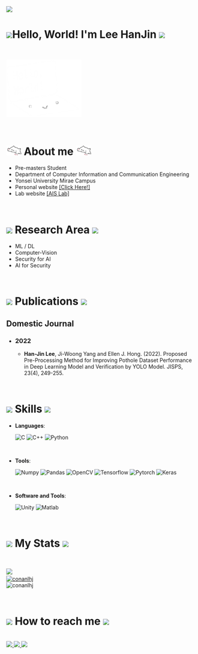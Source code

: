 <img src="https://capsule-render.vercel.app/api?type=waving&color=timeGradient&height=170&section=header&text=HanJin's%20Github&fontSize=60&animation=twinkling&fontAlign=72&fontAlignY=35"/>

<h1><img src="https://media.giphy.com/media/hvRJCLFzcasrR4ia7z/giphy.gif" width="35"><b>Hello, World! I'm Lee HanJin </b><img src="https://media.giphy.com/media/hvRJCLFzcasrR4ia7z/giphy.gif" width="35"></h1>

<br>

<p align="left">
    <picture><img src = "https://raw.githubusercontent.com/conanlhj/conanlhj/main/about_me.png" width = 200px></picture>
</p>

<br>

# <img src = "https://raw.githubusercontent.com/conanlhj/conanlhj/main/bongo-cat-transparent.gif" width = 40px><b> About me </b><img src = "https://raw.githubusercontent.com/conanlhj/conanlhj/main/bongo-cat-transparent.gif" width = 40px>

- Pre-masters Student
- Department of Computer Information and Communication Engineering
- Yonsei University Mirae Campus
- Personal website [[Click Here!]](https://shiggy.kr)
- Lab website [[AIS Lab]](https://sites.google.com/view/aislab-shchoi)

<br>

# <img src="https://media.giphy.com/media/MasfNVDb2lkeB44QIC/giphy.gif" width =40px><b> Research Area </b><img src="https://media.giphy.com/media/MasfNVDb2lkeB44QIC/giphy.gif" width =40px>

- ML / DL
- Computer-Vision
- Security for AI
- AI for Security

<br>

# <img src="https://media.giphy.com/media/v1sJPCGg1z2HROGgV6/giphy.gif" width =40px><b> Publications </b><img src="https://media.giphy.com/media/v1sJPCGg1z2HROGgV6/giphy.gif" width =40px>

## **Domestic Journal**

- ### **2022**
  - **Han-Jin Lee**, Ji-Woong Yang and Ellen J. Hong. (2022). Proposed Pre-Processing Method for Improving Pothole Dataset Performance in Deep Learning Model and Verification by YOLO Model. JISPS, 23(4), 249-255.

<br>

# <img src="https://media2.giphy.com/media/QssGEmpkyEOhBCb7e1/giphy.gif?cid=ecf05e47a0n3gi1bfqntqmob8g9aid1oyj2wr3ds3mg700bl&rid=giphy.gif" width =40px><b> Skills </b><img src="https://media2.giphy.com/media/QssGEmpkyEOhBCb7e1/giphy.gif?cid=ecf05e47a0n3gi1bfqntqmob8g9aid1oyj2wr3ds3mg700bl&rid=giphy.gif" width =40px>

<p align="center">

- **Languages**:

  ![C](https://img.shields.io/badge/C%20-%232370ED.svg?style=for-the-badge&logo=c&logoColor=white)
  ![C++](https://img.shields.io/badge/C++%20-%2300599C.svg?style=for-the-badge&logo=c%2B%2B&logoColor=white)
  ![Python](https://img.shields.io/badge/Python%20-%2314354C.svg?style=for-the-badge&logo=python&logoColor=white)

<br>   
    
- **Tools**:

    ![Numpy](https://img.shields.io/badge/numpy%20-%23E34F26.svg?style=for-the-badge&logo=numpy&logoColor=white)
    ![Pandas](https://img.shields.io/badge/pandas%20-%23E34F26.svg?style=for-the-badge&logo=pandas&logoColor=white)
    ![OpenCV](https://img.shields.io/badge/OpenCV%20-%231572B6.svg?style=for-the-badge&logo=opencv&logoColor=white)
    ![Tensorflow](https://img.shields.io/badge/Tensorflow%20-%23F7DF1E.svg?style=for-the-badge&logo=tensorflow&logoColor=black)
    ![Pytorch](https://img.shields.io/badge/Pytorch%20-%23F7DF1E.svg?style=for-the-badge&logo=Pytorch&logoColor=black)
    ![Keras](https://img.shields.io/badge/Keras%20-%23F7DF1E.svg?style=for-the-badge&logo=Keras&logoColor=black)

<br>

- **Software and Tools**:

  ![Unity](https://img.shields.io/badge/Unity-%23054020?style=for-the-badge&logo=unity&logoColor=white)
  ![Matlab](https://img.shields.io/badge/Matlab-%23000000.svg?style=for-the-badge&logo=Matlab&logoColor=white)

</p>

<br>

# <img src="https://media.giphy.com/media/iY8CRBdQXODJSCERIr/giphy.gif" width=40px><b> My Stats </b><img src="https://media.giphy.com/media/iY8CRBdQXODJSCERIr/giphy.gif" width=40px>

<br>

<div align="left">
<p align="left">
<a href="https://github.com/conanlhj/">
  <img src="https://github-readme-stats.vercel.app/api?username=conanlhj&include_all_commits=true&count_private=true&show_icons=true&line_height=20&theme=material-palenight" width="400"/><br>
  <img src="https://github-readme-stats.vercel.app/api/top-langs?username=conanlhj&show_icons=true&locale=en&layout=compact&line_height=20&theme=material-palenight" width="250"  alt="conanlhj"/>
</a><br> <img src="http://mazassumnida.wtf/api/v2/generate_badge?boj=conanlhj" width="320"  alt="conanlhj"/>
    </p>
</div>

<br>

# <img src="https://media.giphy.com/media/GbxZdp9V9TojWhTFeK/giphy.gif" width=40px><b> How to reach me </b><img src="https://media.giphy.com/media/GbxZdp9V9TojWhTFeK/giphy.gif" width=40px>

<br>

<div align='left'>

<a href="https://instagram.com/shig_gy_3141/">
    <img 
        src="http://img.shields.io/badge/-Instagram-black?style=flat&logo=Instagram&link=https://www.instagram.com/shig_gy_3141/"/>
</a>

<a href="mailto:2020253046@yonsei.ac.kr">
    <img 
        src="http://img.shields.io/badge/Gmail : 2020253046@yonsei.ac.kr-black?style=flat&logo=Gmail"/>
</a>

<a href="mailto:happyleehan@gmail.com">
    <img 
        src="http://img.shields.io/badge/Gmail : happyleehan@gmail.com-black?style=flat&logo=Gmail"/>
</a>

</div>
